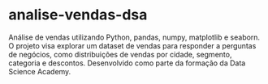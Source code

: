 # analise-vendas-dsa
Análise de vendas utilizando Python, pandas, numpy, matplotlib e seaborn. O projeto visa explorar um dataset de vendas para responder a perguntas de negócios, como distribuições de vendas por cidade, segmento, categoria e descontos. Desenvolvido como parte da formação da Data Science Academy.
